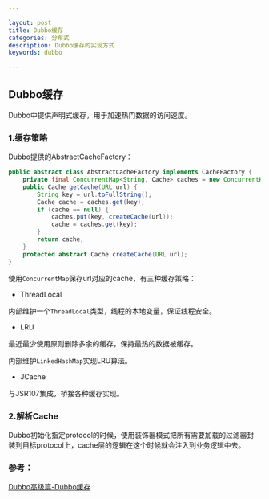 ```yaml
---

layout: post
title: Dubbo缓存
categories: 分布式
description: Dubbo缓存的实现方式
keywords: dubbo

---
```


## Dubbo缓存

Dubbo中提供声明式缓存，用于加速热门数据的访问速度。

### 1.缓存策略

Dubbo提供的AbstractCacheFactory：

```java
public abstract class AbstractCacheFactory implements CacheFactory {
    private final ConcurrentMap<String, Cache> caches = new ConcurrentHashMap<String, Cache>();
    public Cache getCache(URL url) {
        String key = url.toFullString();
        Cache cache = caches.get(key);
        if (cache == null) {
            caches.put(key, createCache(url));
            cache = caches.get(key);
        }
        return cache;
    }
    protected abstract Cache createCache(URL url);
}
```

使用`ConcurrentMap`保存url对应的cache，有三种缓存策略：

- ThreadLocal

内部维护一个`ThreadLocal`类型，线程的本地变量，保证线程安全。

- LRU

最近最少使用原则删除多余的缓存，保持最热的数据被缓存。

内部维护`LinkedHashMap`实现LRU算法。

- JCache

与JSR107集成，桥接各种缓存实现。

### 2.解析Cache

Dubbo初始化指定protocol的时候，使用装饰器模式把所有需要加载的过滤器封装到目标protocol上，cache层的逻辑在这个时候就会注入到业务逻辑中去。

### 参考：

[Dubbo高级篇-Dubbo缓存](https://blog.csdn.net/hardworking0323/article/details/81293402)

